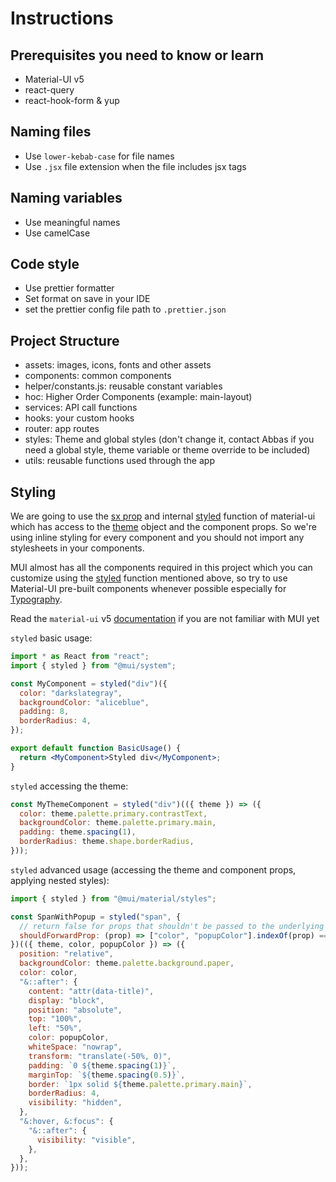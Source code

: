 # Instructions

## Prerequisites you need to know or learn

- Material-UI v5
- react-query
- react-hook-form & yup

## Naming files

- Use `lower-kebab-case` for file names
- Use `.jsx` file extension when the file includes jsx tags

## Naming variables

- Use meaningful names
- Use camelCase

## Code style

- Use prettier formatter
- Set format on save in your IDE
- set the prettier config file path to `.prettier.json`

## Project Structure

- assets: images, icons, fonts and other assets
- components: common components
- helper/constants.js: reusable constant variables
- hoc: Higher Order Components (example: main-layout)
- services: API call functions
- hooks: your custom hooks
- router: app routes
- styles: Theme and global styles (don't change it, contact Abbas if you need a
  global style, theme variable or theme override to be included)
- utils: reusable functions used through the app

## Styling

We are going to use the [sx prop][4] and internal [styled][1] function of
material-ui which has access to the [theme](https://mui.com/customization/theming/)
object and the component props.
So we're using inline styling for every component and you should not import any
stylesheets in your components.

MUI almost has all the components required in this project which you can
customize using the [styled][1] function mentioned above, so try to use
Material-UI pre-built components whenever possible especially
for [Typography][2].

Read the `material-ui` v5 [documentation][3] if you are not familiar with MUI
yet

`styled` basic usage:

```jsx
import * as React from "react";
import { styled } from "@mui/system";

const MyComponent = styled("div")({
  color: "darkslategray",
  backgroundColor: "aliceblue",
  padding: 8,
  borderRadius: 4,
});

export default function BasicUsage() {
  return <MyComponent>Styled div</MyComponent>;
}
```

`styled` accessing the theme:

```jsx
const MyThemeComponent = styled("div")(({ theme }) => ({
  color: theme.palette.primary.contrastText,
  backgroundColor: theme.palette.primary.main,
  padding: theme.spacing(1),
  borderRadius: theme.shape.borderRadius,
}));
```

`styled` advanced usage (accessing the theme and component props, applying nested styles):

```jsx
import { styled } from "@mui/material/styles";

const SpanWithPopup = styled("span", {
  // return false for props that shouldn't be passed to the underlying component
  shouldForwardProp: (prop) => ["color", "popupColor"].indexOf(prop) === -1,
})(({ theme, color, popupColor }) => ({
  position: "relative",
  backgroundColor: theme.palette.background.paper,
  color: color,
  "&::after": {
    content: "attr(data-title)",
    display: "block",
    position: "absolute",
    top: "100%",
    left: "50%",
    color: popupColor,
    whiteSpace: "nowrap",
    transform: "translate(-50%, 0)",
    padding: `0 ${theme.spacing(1)}`,
    marginTop: `${theme.spacing(0.5)}`,
    border: `1px solid ${theme.palette.primary.main}`,
    borderRadius: 4,
    visibility: "hidden",
  },
  "&:hover, &:focus": {
    "&::after": {
      visibility: "visible",
    },
  },
}));
```

[1]: https://mui.com/system/styled/
[2]: https://mui.com/components/typography/
[3]: https://mui.com/getting-started/usage/
[4]: https://mui.com/system/the-sx-prop/
